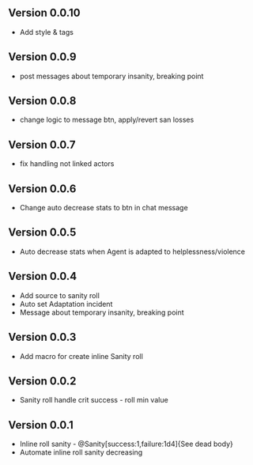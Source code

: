 ## Version 0.0.10
- Add style & tags

## Version 0.0.9
- post messages about temporary insanity, breaking point

## Version 0.0.8
- change logic to message btn, apply/revert san losses

## Version 0.0.7
- fix handling not linked actors

## Version 0.0.6
- Change auto decrease stats to btn in chat message

## Version 0.0.5
- Auto decrease stats when Agent is adapted to helplessness/violence

## Version 0.0.4
- Add source to sanity roll
- Auto set Adaptation incident
- Message about temporary insanity, breaking point

## Version 0.0.3
- Add macro for create inline Sanity roll

## Version 0.0.2
- Sanity roll handle crit success - roll min value

## Version 0.0.1
- Inline roll sanity -   @Sanity[success:1,failure:1d4]{See dead body}
- Automate inline roll sanity decreasing